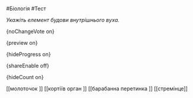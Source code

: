 #Біологія #Тест

*Укажіть елемент будови внутрішнього вуха.*

{noChangeVote on}

{preview on}

{hideProgress on}

{shareEnable off}

{hideCount on}

[[молоточок ]]
[[кортіїв орган ]]
[[барабанна перетинка ]]
[[стремінце]]
